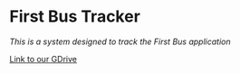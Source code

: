 # First Bus Tracker
*This is a system designed to track the First Bus application*

[Link to our GDrive](https://drive.google.com/drive/folders/0B25bbM68M88vRDBEQ1dFR1daSGc "First Bus Team")
